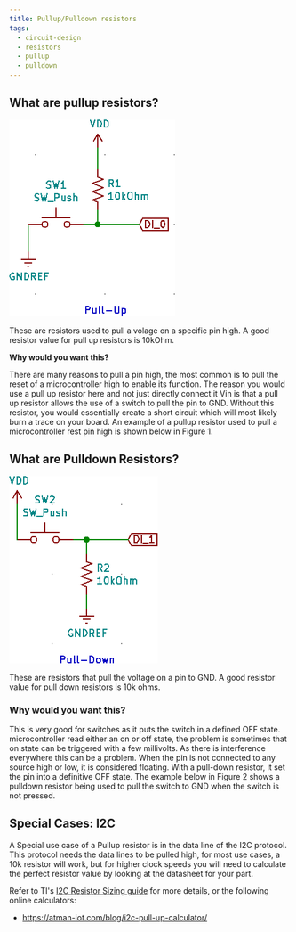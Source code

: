 ```yaml
---
title: Pullup/Pulldown resistors
tags: 
  - circuit-design
  - resistors
  - pullup
  - pulldown
---
```


## What are pullup resistors?

![Pull-up](pullup.png)

These are resistors used to pull a volage on a specific pin high. A good resistor value for pull up resistors is 10kOhm.

**Why would you want this?**

There are many reasons to pull a pin high, the most common is to pull the reset of a microcontroller high to enable its function. The reason you would use a pull up resistor here and not just directly connect it Vin is that a pull up resistor allows the use of a switch to pull the pin to GND. Without this resistor, you would essentially create a short circuit which will most likely burn a trace on your board. An example of a pullup resistor used to pull a microcontroller rest pin high is shown below in Figure 1.


## What are Pulldown Resistors?

![](pulldown.png)

These are resistors that pull the voltage on a pin to GND. A good resistor value for pull down resistors is 10k ohms.

### Why would you want this?

This is very good for switches as it puts the switch in a defined OFF state. microcontroller read either an on or off state, the problem is sometimes that on state can be triggered with a few millivolts. As there is interference everywhere this can be a problem. When the pin is not connected to any source high or low, it is considered floating. With a pull-down resistor, it set the pin into a definitive OFF state. The example below in Figure 2 shows a pulldown resistor being used to pull the switch to GND when the switch is not pressed.

## Special Cases: I2C

A Special use case of a Pullup resistor is in the data line of the I2C protocol. This protocol needs the data lines to be pulled high, for most use cases, a 10k resistor will work, but for higher clock speeds you will need to calculate the perfect resistor value by looking at the datasheet for your part.

Refer to TI's [I2C Resistor Sizing guide](https://e2e.ti.com/cfs-file/__key/communityserver-discussions-components-files/6/I2C-Bus-Pullup-Resistor-Calculation.pdf) for more details, or the following online calculators:

* <https://atman-iot.com/blog/i2c-pull-up-calculator/>

